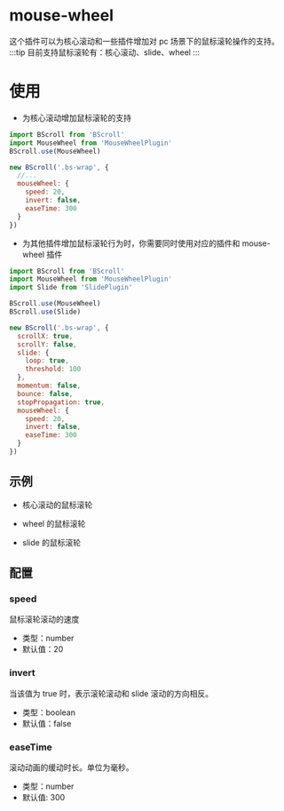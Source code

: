 # mouse-wheel
这个插件可以为核心滚动和一些插件增加对 pc 场景下的鼠标滚轮操作的支持。
:::tip
目前支持鼠标滚轮有：核心滚动、slide、wheel
:::

# 使用

- 为核心滚动增加鼠标滚轮的支持

```js
import BScroll from 'BScroll'
import MouseWheel from 'MouseWheelPlugin'
BScroll.use(MouseWheel)

new BScroll('.bs-wrap', {
  //...
  mouseWheel: {
    speed: 20,
    invert: false,
    easeTime: 300
  }
})
```

- 为其他插件增加鼠标滚轮行为时，你需要同时使用对应的插件和 mouse-wheel 插件

```js
import BScroll from 'BScroll'
import MouseWheel from 'MouseWheelPlugin'
import Slide from 'SlidePlugin'

BScroll.use(MouseWheel)
BScroll.use(Slide)

new BScroll('.bs-wrap', {
  scrollX: true,
  scrollY: false,
  slide: {
    loop: true,
    threshold: 100
  },
  momentum: false,
  bounce: false,
  stopPropagation: true,
  mouseWheel: {
    speed: 20,
    invert: false,
    easeTime: 300
  }
})
```

## 示例

- 核心滚动的鼠标滚轮
<demo :hide-qrcode="true">
  <template slot="code-template">
    <<< @/example/vue/demo/core/mouse-wheel.vue?template
  </template>
  <template slot="code-script">
    <<< @/example/vue/demo/core/mouse-wheel.vue?script
  </template>
  <template slot="code-style">
    <<< @/example/vue/demo/core/mouse-wheel.vue?style
  </template>
  <core-mouse-wheel slot="demo"></core-mouse-wheel>
</demo>

- wheel 的鼠标滚轮

- slide 的鼠标滚轮
<demo :hide-qrcode="true">
  <template slot="code-template">
    <<< @/example/vue/demo/slide/pc.vue?template
  </template>
  <template slot="code-script">
    <<< @/example/vue/demo/slide/pc.vue?script
  </template>
  <template slot="code-style">
    <<< @/example/vue/demo/slide/pc.vue?style
  </template>
  <slide-pc slot="demo"></slide-pc>
</demo>

## 配置

### speed
鼠标滚轮滚动的速度
- 类型：number
- 默认值：20

### invert
当该值为 true 时，表示滚轮滚动和 slide 滚动的方向相反。
- 类型：boolean
- 默认值：false

### easeTime
滚动动画的缓动时长。单位为毫秒。
- 类型：number
- 默认值: 300